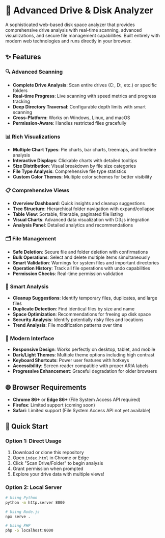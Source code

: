 # 🚀 Advanced Drive & Disk Analyzer

A sophisticated web-based disk space analyzer that provides comprehensive drive analysis with real-time scanning, advanced visualizations, and secure file management capabilities. Built entirely with modern web technologies and runs directly in your browser.

## ✨ Features

### 🔍 **Advanced Scanning**
- **Complete Drive Analysis**: Scan entire drives (C:, D:, etc.) or specific folders
- **Real-time Progress**: Live scanning with speed metrics and progress tracking
- **Deep Directory Traversal**: Configurable depth limits with smart scanning
- **Cross-Platform**: Works on Windows, Linux, and macOS
- **Permission-Aware**: Handles restricted files gracefully

### 📊 **Rich Visualizations**
- **Multiple Chart Types**: Pie charts, bar charts, treemaps, and timeline analysis
- **Interactive Displays**: Clickable charts with detailed tooltips
- **Size Distribution**: Visual breakdown by file size categories
- **File Type Analysis**: Comprehensive file type statistics
- **Custom Color Themes**: Multiple color schemes for better visibility

### 📋 **Comprehensive Views**
- **Overview Dashboard**: Quick insights and cleanup suggestions
- **Tree Structure**: Hierarchical folder navigation with expand/collapse
- **Table View**: Sortable, filterable, paginated file listing
- **Visual Charts**: Advanced data visualization with D3.js integration
- **Analysis Panel**: Detailed analytics and recommendations

### 🗂️ **File Management**
- **Safe Deletion**: Secure file and folder deletion with confirmations
- **Bulk Operations**: Select and delete multiple items simultaneously
- **Smart Validation**: Warnings for system files and important directories
- **Operation History**: Track all file operations with undo capabilities
- **Permission Checks**: Real-time permission validation

### 🎯 **Smart Analysis**
- **Cleanup Suggestions**: Identify temporary files, duplicates, and large files
- **Duplicate Detection**: Find identical files by size and name
- **Space Optimization**: Recommendations for freeing up disk space
- **Security Analysis**: Identify potentially risky files and locations
- **Trend Analysis**: File modification patterns over time

### 🎨 **Modern Interface**
- **Responsive Design**: Works perfectly on desktop, tablet, and mobile
- **Dark/Light Themes**: Multiple theme options including high contrast
- **Keyboard Shortcuts**: Power user features with hotkeys
- **Accessibility**: Screen reader compatible with proper ARIA labels
- **Progressive Enhancement**: Graceful degradation for older browsers

## 🌐 Browser Requirements

- **Chrome 86+** or **Edge 86+** (File System Access API required)
- **Firefox**: Limited support (coming soon)
- **Safari**: Limited support (File System Access API not yet available)

## 🚀 Quick Start

### Option 1: Direct Usage
1. Download or clone this repository
2. Open `index.html` in Chrome or Edge
3. Click "Scan Drive/Folder" to begin analysis
4. Grant permission when prompted
5. Explore your drive data with multiple views!

### Option 2: Local Server
```bash
# Using Python
python -m http.server 8000

# Using Node.js
npx serve .

# Using PHP
php -S localhost:8000
